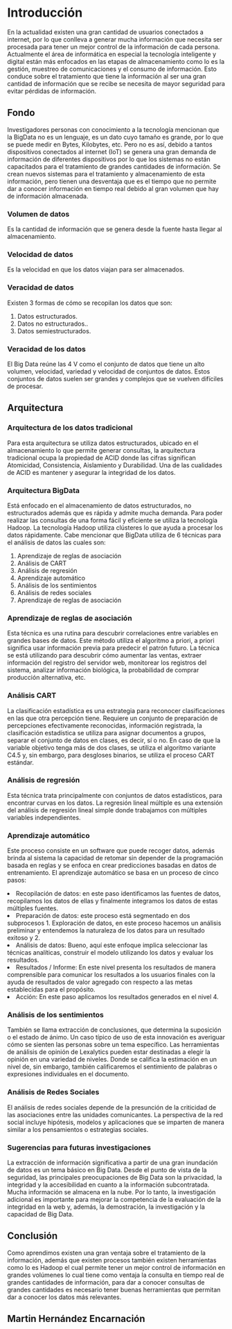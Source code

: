 <h1>Introducción</h1>

<p> En la actualidad existen una gran cantidad de usuarios conectados a internet, por lo que conlleva a generar mucha información que necesita ser procesada para tener un mejor control de la información de cada persona. Actualmente el área de informática en especial la tecnología inteligente y digital están más enfocados en las etapas de almacenamiento como lo es la gestión, muestreo de comunicaciones y el consumo de información. Esto conduce sobre el tratamiento que tiene la información al ser una gran cantidad de información que se recibe se necesita de mayor seguridad para evitar pérdidas de información.</p> 

<h2>Fondo</h2>
<p > Investigadores personas con conocimiento a la tecnología mencionan que la BigData no es un lenguaje, es un dato cuyo tamaño es grande, por lo que se puede medir en Bytes, Kilobytes, etc. Pero no es así, debido a tantos dispositivos conectados al internet (IoT) se genera una gran demanda de información de diferentes dispositivos por lo que los sistemas no están capacitados para el tratamiento de grandes cantidades de información. Se crean nuevos sistemas para el tratamiento y almacenamiento de esta información, pero tienen una desventaja que es el tiempo que no permite dar a conocer información en tiempo real debido al gran volumen que hay de información almacenada.</p> 

<h3>Volumen de datos</h3>
<p>Es la cantidad de información que se genera desde la fuente hasta llegar al almacenamiento.</p>

<h3> Velocidad de datos </h3>
<p>Es la velocidad en que los datos viajan para ser almacenados.</p>

<h3> Veracidad de datos </h3>
<p>Existen 3 formas de cómo se recopilan los datos que son:</p>
<ol> 
  <li>Datos estructurados.</li>
  <li>Datos no estructurados..</li>
  <li>Datos semiestructurados.</li>
</ol>

<h3> Veracidad de los datos </h3>
<p>El Big Data reúne las 4 V como el conjunto de datos que tiene un alto volumen, velocidad, variedad y velocidad de conjuntos de datos. Estos conjuntos de datos suelen ser  grandes y complejos que se vuelven difíciles de procesar.</p>
<h2>Arquitectura</h2> 
<h3>Arquitectura de los datos tradicional</h3>
<p>Para esta arquitectura se utiliza datos estructurados, ubicado en el almacenamiento lo que permite generar consultas, la arquitectura tradicional ocupa la propiedad de ACID donde las cifras significan Atomicidad, Consistencia, Aislamiento y Durabilidad. Una de las cualidades de ACID es mantener y asegurar la integridad de los datos.</p>

<h3>Arquitectura BigData</h3> 
<p>Está enfocado en el almacenamiento de datos estructurados, no estructurados además que es rápida y admite mucha demanda. Para poder realizar las consultas de una forma fácil y eficiente se utiliza la tecnología Hadoop. La tecnología Hadoop utiliza clústeres lo que ayuda a procesar los datos rápidamente.  Cabe mencionar que BigData utiliza de 6 técnicas para el análisis de datos las cuales son:</p>
<ol> 
  <li>Aprendizaje de reglas de asociación</li>
  <li>Análisis de CART</li>
  <li>Análisis de regresión</li>
  <li>Aprendizaje automático</li>
  <li>Análisis de los sentimientos</li>
  <li>Análisis de redes sociales</li>
  <li>Aprendizaje de reglas de asociación</li>
</ol>

<h3>Aprendizaje de reglas de asociación </h3>

<p>Esta técnica es una rutina para descubrir correlaciones entre variables en grandes bases de datos. Este método utiliza el algoritmo a priori, a priori significa usar información previa para predecir el patrón futuro. La técnica se está utilizando para descubrir cómo aumentar las ventas, extraer información del registro del servidor web, monitorear los registros del sistema, analizar información biológica, la probabilidad de comprar producción alternativa, etc.</p>

<h3>Análisis CART</h3>
<p>La clasificación estadística es una estrategia para reconocer clasificaciones en las que otra percepción tiene. Requiere un conjunto de preparación de percepciones efectivamente reconocidas, información registrada, la clasificación estadística se utiliza para asignar documentos a grupos, separar el conjunto de datos en clases, es decir, sí o no. En caso de que la variable objetivo tenga más de dos clases, se utiliza el algoritmo variante C4.5 y, sin embargo, para desgloses binarios, se utiliza el proceso CART estándar.</p>

<h3>Análisis de regresión</h3>
<p>Esta técnica trata principalmente con conjuntos de datos estadísticos, para encontrar curvas en los datos. La regresión lineal múltiple es una extensión del análisis de regresión lineal simple donde trabajamos con múltiples variables independientes.</p>

<h3>Aprendizaje automático</h3>
<p>Este proceso consiste en un software que puede recoger datos, además brinda al sistema la capacidad de retomar sin depender de la programación basada en reglas y se enfoca en crear predicciones basadas en datos de entrenamiento.
El aprendizaje automático se basa en un proceso de cinco pasos:</p>
<o>
  <li>Recopilación de datos: en este paso identificamos las fuentes de datos, recopilamos los datos de ellas y finalmente integramos los datos de estas múltiples fuentes.</li>
  <li>Preparación de datos: este proceso está segmentado en dos subprocesos 1. Exploración de datos, en este proceso hacemos un análisis preliminar y entendemos la naturaleza de los datos para un resultado exitoso y 2.</li>	
  <li>Análisis de datos: Bueno, aquí este enfoque implica seleccionar las técnicas analíticas, construir el modelo utilizando los datos y evaluar los resultados.</li>
<li>Resultados / Informe: En este nivel presenta los resultados de manera comprensible para comunicar los resultados a los usuarios finales con la ayuda de resultados de valor agregado con respecto a las metas establecidas para el propósito.</li>
  <li>Acción: En este paso aplicamos los resultados generados en el nivel 4.</li>

</o>


<h3>Análisis de los sentimientos</h3>
<p>También se llama extracción de conclusiones, que determina la suposición o el estado de ánimo. Un caso típico de uso de esta innovación es averiguar cómo se sienten las personas sobre un tema específico. Las herramientas de análisis de opinión de Lexalytics pueden estar destinadas a elegir la opinión en una variedad de niveles. Donde se califica la estimación en un nivel de, sin embargo, también calificaremos el sentimiento de palabras o expresiones individuales en el documento.</p>

<h3>Análisis de Redes Sociales</h3>
<p>El análisis de redes sociales depende de la presunción de la criticidad de las asociaciones entre las unidades comunicantes. La perspectiva de la red social incluye hipótesis, modelos y aplicaciones que se imparten de manera similar a los pensamientos o estrategias sociales.</p>

<h3>Sugerencias para futuras investigaciones</h3>

<p>La extracción de información significativa a partir de una gran inundación de datos es un tema básico en Big Data. Desde el punto de vista de la seguridad, las principales preocupaciones de Big Data son la privacidad, la integridad y la accesibilidad en cuanto a la información subcontratada. Mucha información se almacena en la nube. Por lo tanto, la investigación adicional es importante para mejorar la competencia de la evaluación de la integridad en la web y, además, la demostración, la investigación y la capacidad de Big Data.</p>

<h2>Conclusión</h2>

<p>Como aprendimos existen una gran ventaja sobre el tratamiento de la información, además que existen procesos también existen herramientas como lo es Hadoop el cual permite tener un mejor control de información en grandes volúmenes lo cual tiene como ventaja la consulta en tiempo real de grandes cantidades de información, para dar a conocer consultas de grandes cantidades es necesario tener buenas herramientas que permitan dar a conocer los datos más relevantes. </p>

<h2>Martin Hernández Encarnación</h2>














